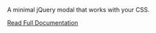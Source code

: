 A minimal jQuery modal that works with your CSS.

[Read Full Documentation](http://flaviusmatis.github.com/easyModal.js/)